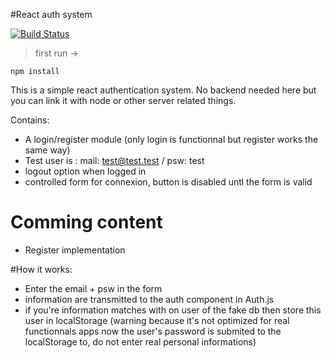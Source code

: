 #React auth system



[![Build Status](https://travis-ci.org/joemccann/dillinger.svg?branch=master)](https://bugsminers.com)

>first run ->
```
npm install
```
This is a simple react authentication system.
No backend needed here but you can link it with node or other server related things.

Contains:
  - A login/register module (only login is functionnal but register works the same way)
  - Test user is : mail: test@test.test / psw: test
  - logout option when logged in
  - controlled form for connexion, button is disabled untl the form is valid


# Comming content

  - Register implementation


#How it works:
- Enter the email + psw in the form
- information are transmitted to the auth component in Auth.js
- if you're information matches with on user of the fake db then store this user in localStorage (warning because it's not optimized for real functionnals apps now the user's password is submited to the localStorage to, do not enter real personal informations)

